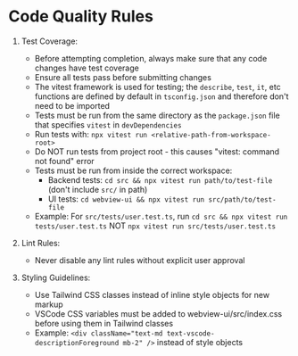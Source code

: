 # Code Quality Rules

1. Test Coverage:
    - Before attempting completion, always make sure that any code changes have test coverage
    - Ensure all tests pass before submitting changes
    - The vitest framework is used for testing; the `describe`, `test`, `it`, etc functions are defined by default in `tsconfig.json` and therefore don't need to be imported
    - Tests must be run from the same directory as the `package.json` file that specifies `vitest` in `devDependencies`
    - Run tests with: `npx vitest run <relative-path-from-workspace-root>`
    - Do NOT run tests from project root - this causes "vitest: command not found" error
    - Tests must be run from inside the correct workspace:
        - Backend tests: `cd src && npx vitest run path/to/test-file` (don't include `src/` in path)
        - UI tests: `cd webview-ui && npx vitest run src/path/to/test-file`
    - Example: For `src/tests/user.test.ts`, run `cd src && npx vitest run tests/user.test.ts` NOT `npx vitest run src/tests/user.test.ts`

2. Lint Rules:
    - Never disable any lint rules without explicit user approval

3. Styling Guidelines:
    - Use Tailwind CSS classes instead of inline style objects for new markup
    - VSCode CSS variables must be added to webview-ui/src/index.css before using them in Tailwind classes
    - Example: `<div className="text-md text-vscode-descriptionForeground mb-2" />` instead of style objects
